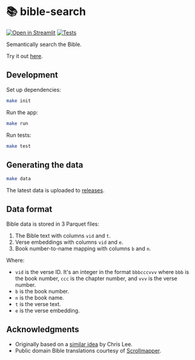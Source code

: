 # :books: bible-search

[![Open in Streamlit](https://static.streamlit.io/badges/streamlit_badge_black_white.svg)](https://hoffa-bible-search-app-1uj1m3.streamlitapp.com)
[![Tests](https://github.com/hoffa/bible-search/actions/workflows/test.yml/badge.svg)](https://github.com/hoffa/bible-search/actions/workflows/test.yml)

Semantically search the Bible.

Try it out [here](https://bible-search.streamlit.app).

## Development

Set up dependencies:

```bash
make init
```

Run the app:

```bash
make run
```

Run tests:

```bash
make test
```

## Generating the data

```bash
make data
```

The latest data is uploaded to [releases](https://github.com/hoffa/bible-search/releases).

## Data format

Bible data is stored in 3 Parquet files:

1. The Bible text with columns `vid` and `t`.
2. Verse embeddings with columns `vid` and `e`.
3. Book number-to-name mapping with columns `b` and `n`.

Where:

- `vid` is the verse ID. It's an integer in the format `bbbcccvvv` where `bbb` is the book number, `ccc` is the chapter number, and `vvv` is the verse number.
- `b` is the book number.
- `n` is the book name.
- `t` is the verse text.
- `e` is the verse embedding.

## Acknowledgments

- Originally based on a [similar idea](https://github.com/chrislee973/bible-semantic-search) by Chris Lee.
- Public domain Bible translations courtesy of [Scrollmapper](https://github.com/scrollmapper/bible_databases).

